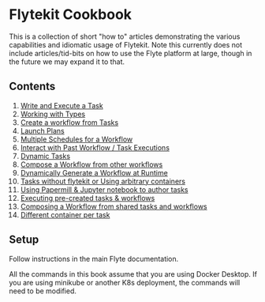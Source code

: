 # Flytekit Cookbook

This is a collection of short "how to" articles demonstrating the various capabilities and idiomatic usage of Flytekit.
Note this currently does not include articles/tid-bits on how to use the Flyte platform at large, though in the future we may expand it to that.


## Contents   
1. [Write and Execute a Task](recipes/task/README.md)
2. [Working with Types](recipes/types/README.md)
3. [Create a workflow from Tasks](recipes/workflows/README.md)
4. [Launch Plans](recipes/launchplans/README.md)
5. [Multiple Schedules for a Workflow](recipes/multi_schedules/README.md)
6. [Interact with Past Workflow / Task Executions](recipes/interaction/README.md)
7. [Dynamic Tasks](recipes/dynamictasks/README.md)
8. [Compose a Workflow from other workflows](recipes/compose/README.md)
9. [Dynamically Generate a Workflow at Runtime](recipes/dynamic_wfs/README.md)
10. [Tasks without flytekit or Using arbitrary containers](recipes/rawcontainers/README.md)
11. [Using Papermill & Jupyter notebook to author tasks](recipes/papermill/README.md)
12. [Executing pre-created tasks & workflows](recipes/fetch/README.md)
13. [Composing a Workflow from shared tasks and workflows](recipes/shared/README.md)
14. [Different container per task](recipes/differentcontainers/README.md)

## Setup

Follow instructions in the main Flyte documentation.

All the commands in this book assume that you are using Docker Desktop. If you are using minikube or another K8s deployment, the commands will need to be modified.


